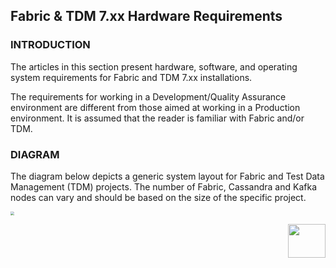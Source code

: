 ## Fabric & TDM 7.xx Hardware Requirements


### INTRODUCTION

The articles in this section present hardware, software, and operating system requirements for Fabric and TDM 7.xx installations.

The requirements for working in a Development/Quality Assurance environment are different from those aimed at working in a Production environment. It is assumed that the reader is familiar with Fabric and/or TDM.  

### DIAGRAM 

The diagram below depicts a generic system layout for Fabric and Test Data Management (TDM) projects. The number of Fabric, Cassandra and Kafka nodes can vary and should be based on the size of the specific project.

<img src="images/01_fabric_hrdware.png" style="zoom:40%;" />







[<img align="right" width="60" height="54" src="/articles/images/Next.png">](02_hardware_req_for_dev_qa.md)  
